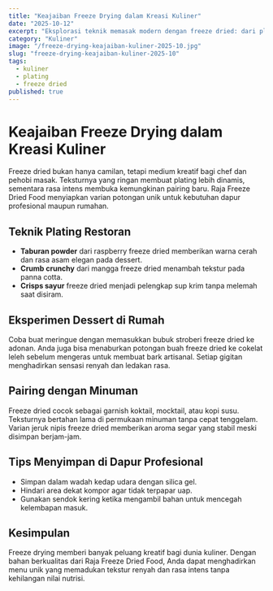```yaml
---
title: "Keajaiban Freeze Drying dalam Kreasi Kuliner"
date: "2025-10-12"
excerpt: "Eksplorasi teknik memasak modern dengan freeze dried: dari plating restoran fine dining hingga dessert inovatif di rumah."
category: "Kuliner"
image: "/freeze-drying-keajaiban-kuliner-2025-10.jpg"
slug: "freeze-drying-keajaiban-kuliner-2025-10"
tags:
  - kuliner
  - plating
  - freeze dried
published: true
---
```


# Keajaiban Freeze Drying dalam Kreasi Kuliner

Freeze dried bukan hanya camilan, tetapi medium kreatif bagi chef dan pehobi masak. Teksturnya yang ringan membuat plating lebih dinamis, sementara rasa intens membuka kemungkinan pairing baru. Raja Freeze Dried Food menyiapkan varian potongan unik untuk kebutuhan dapur profesional maupun rumahan.

## Teknik Plating Restoran

- **Taburan powder** dari raspberry freeze dried memberikan warna cerah dan rasa asam elegan pada dessert.
- **Crumb crunchy** dari mangga freeze dried menambah tekstur pada panna cotta.
- **Crisps sayur** freeze dried menjadi pelengkap sup krim tanpa melemah saat disiram.

## Eksperimen Dessert di Rumah

Coba buat meringue dengan memasukkan bubuk stroberi freeze dried ke adonan. Anda juga bisa menaburkan potongan buah freeze dried ke cokelat leleh sebelum mengeras untuk membuat bark artisanal. Setiap gigitan menghadirkan sensasi renyah dan ledakan rasa.

## Pairing dengan Minuman

Freeze dried cocok sebagai garnish koktail, mocktail, atau kopi susu. Teksturnya bertahan lama di permukaan minuman tanpa cepat tenggelam. Varian jeruk nipis freeze dried memberikan aroma segar yang stabil meski disimpan berjam-jam.

## Tips Menyimpan di Dapur Profesional

- Simpan dalam wadah kedap udara dengan silica gel.
- Hindari area dekat kompor agar tidak terpapar uap.
- Gunakan sendok kering ketika mengambil bahan untuk mencegah kelembapan masuk.

## Kesimpulan

Freeze drying memberi banyak peluang kreatif bagi dunia kuliner. Dengan bahan berkualitas dari Raja Freeze Dried Food, Anda dapat menghadirkan menu unik yang memadukan tekstur renyah dan rasa intens tanpa kehilangan nilai nutrisi.
